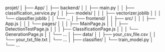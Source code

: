 projet/
│
├── App/
│   ├── backend/
│   │   ├── main.py
│   │   ├── classification_service.py
│   │   ├── models/
│   │   │   ├── vectorizer.joblib
│   │   │   └── classifier.joblib
│   │   └── ...
│   ├── frontend/
│   │   ├── src/
│   │   │   ├── App.js
│   │   │   └── pages/
│   │   │       ├── MainPage.js
│   │   │       ├── DetectionTestPage.js
│   │   │       ├── ClassificationPage.js
│   │   │       └── GenerationPage.js
│   │   └── ...
│   ├── data/
│   │   ├── your_csv_file.csv
│   │   └── your_txt_file.txt
│   └── ...
│
├── classifier/
│   └── train_model.py
│
└── ...